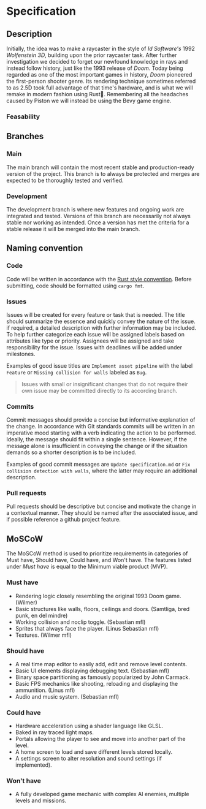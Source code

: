 # Specification

## Description

Initially, the idea was to make a raycaster in the style of *Id Software's* 1992 *Wolfenstein 3D*, building upon the prior raycaster task. After further investigation we decided to forget our newfound knowledge in rays and instead follow history, just like the 1993 release of *Doom*. Today being regarded as one of the most important games in history, *Doom* pioneered the first-person shooter genre. Its rendering technique sometimes referred to as 2.5D took full advantage of that time's hardware, and is what we will remake in modern fashion using Rust🦀. Remembering all the headaches caused by Piston we will instead be using the Bevy game engine.

### Feasability

## Branches

### Main

The main branch will contain the most recent stable and production-ready version of the project. This branch is to always be protected and merges are expected to be thoroughly tested and verified.

### Development

The development branch is where new features and ongoing work are integrated and tested. Versions of this branch are necessarily not always stable nor working as intended. Once a version has met the criteria for a stable release it will be merged into the main branch.

## Naming convention

### Code

Code will be written in accordance with the [Rust style convention](https://doc.rust-lang.org/1.0.0/style/style/README.html). Before submitting, code should be formatted using `cargo fmt`.

### Issues

Issues will be created for every feature or task that is needed. The title should summarize the essence and quickly convey the nature of the issue. if required, a detailed description with further information may be included. To help further categorize each issue will be assigned labels based on attributes like type or priority. Assignees will be assigned and take responsibility for the issue. Issues with deadlines will be added under milestones. 

Examples of good issue titles are `Implement asset pipeline` with the label `Feature` or `Missing collision for walls` labeled as `Bug`.

> Issues with small or insignificant changes that do not require their own issue may be committed directly to its according branch.

### Commits

Commit messages should provide a concise but informative explanation of the change. In accordance with Git standards commits will be written in an imperative mood starting with a verb indicating the action to be performed. Ideally, the message should fit within a single sentence. However, if the message alone is insufficient in conveying the change or if the situation demands so a shorter description is to be included. 

Examples of good commit messages are `Update specification.md` or `Fix collision detection with walls`, where the latter may require an additional description.

### Pull requests

Pull requests should be descriptive but concise and motivate the change in a contextual manner. They should be named after the associated issue, and if possible reference a github project feature. 

## MoSCoW

The MoSCoW method is used to prioritize requirements in categories of Must have, Should have, Could have, and Won't have. The features listed under *Must have* is equal to the Minimum viable product (MVP).

### Must have

* Rendering logic closely resembling the original 1993 Doom game. (Wilmer)
* Basic structures like walls, floors, ceilings and doors. (Samtliga, bred punk, en del mindre)
* Working collision and noclip toggle. (Sebastian mfl)
* Sprites that always face the player. (Linus Sebastian mfl)
* Textures. (Wilmer mfl)

### Should have

* A real time map editor to easily add, edit and remove level contents.
* Basic UI elements displaying debugging text. (Sebastian mfl)
* Binary space partitioning as famously popularized by John Carmack.
* Basic FPS mechanics like shooting, reloading and displaying the ammunition. (Linus mfl)
* Audio and music system. (Sebastian mfl)

### Could have

* Hardware acceleration using a shader language like GLSL.
* Baked in ray traced light maps.
* Portals allowing the player to see and move into another part of the level.
* A home screen to load and save different levels stored locally.
* A settings screen to alter resolution and sound settings (if implemented).

### Won't have

* A fully developed game mechanic with complex AI enemies, multiple levels and missions.
